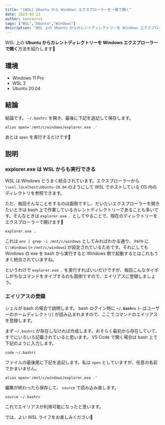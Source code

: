 ```yaml
---
title: "[WSL] Ubuntu から Windows エクスプローラーを一発で開く"
date: 2023-03-22
author: kenzauros
tags: ["WSL","Ubuntu","Windows"]
description: "WSL 上の Ubuntu からカレントディレクトリーを Windows エクスプローラーで開く方法を紹介します📂"
---
```


WSL 上の **Ubuntu からカレントディレクトリーを Windows エクスプローラーで開く**方法を紹介します📂

## 環境

- Windows 11 Pro
- WSL 2
- Ubuntu 20.04

## 結論

結論です。 `~/.bashrc` を開き、最後に下記を追記して保存します。

```sh:title=~/.bashrc
alias open='/mnt/c/windows/explorer.exe .'
```

あとは `open` を実行するだけです👏

## 説明

### explorer.exe は WSL からも実行できる

WSL は Windows とうまく統合されています。エクスプローラーから `\\wsl.localhost\Ubuntu-20.04` のようにして WSL でホストしている OS 内のディレクトリを参照できます。

ただ、毎回そんなことをするのは面倒ですし、だいたいエクスプローラーを開きたいときは bash 上で作業しているカレントディレクトリーであることも多いです。そんなときは `explorer.exe .` としてやることで、現在のディレクトリーをエクスプローラーで開けます📂

```sh:title=bash
explorer.exe .
```

これは `env | grep -i /mnt/c/windows` としてみればわかる通り、 `PATH` に `C:\Windows` (= `/mnt/c/windows`) が設定されているためです。それにしても Windows の exe を bash から実行すると Windows 側で起動するとはこれもうまく統合されていますね。

というわけで `explorer.exe .` を実行すればいいだけですが、毎回こんなタイポしがちなコマンドをタイプするのも面倒ですので、エイリアスに登録しましょう。

### エイリアスの登録

シェルが bash の場合で説明します。 bash ログイン時に **`~/.bashrc`** (`~` はユーザーのホームディレクトリ) が読み込まれますので、ここでコマンドのエイリアスを登録します。

まず `~/.bashrc` が存在しなければ作成します。おそらく最初から存在していて、すでにいろいろ記載されていると思います。 VS Code で開く場合は bash 上で下記のように入力します。

```sh:title=bash
code ~/.bashrc
```

ファイルの最後尾に下記を追記します。私は `open` としていますが、任意の名前でかまいません。

```sh:title=~/.bashrc
alias open='/mnt/c/windows/explorer.exe .'
```

編集が終わったら保存して、 `source` で読み込み直します。

```sh:title=bash
source ~/.bashrc
```

これでエイリアスが利用可能になったと思います。

では、よい WSL ライフをお楽しみください🎉
